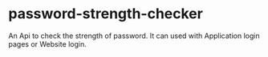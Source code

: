 # password-strength-checker
An Api to check the strength of password. It can used with Application login pages or Website login.
